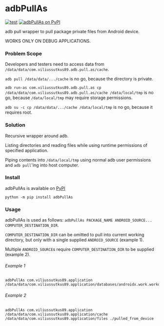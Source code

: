 # adbPullAs

[![test](https://github.com/ViliusSutkus89/adbPullAs/actions/workflows/test.yml/badge.svg)](https://github.com/ViliusSutkus89/adbPullAs/actions/workflows/test.yml)
[![adbPullAs on PyPI](https://badge.fury.io/py/adbPullAs.svg)](https://pypi.org/project/adbPullAs/)

adb pull wrapper to pull package private files from Android device.

WORKS ONLY ON DEBUG APPLICATIONS.

### Problem Scope

Developers and testers need to access data from `/data/data/com.viliussutkus89.adb.pull.as/cache`.

`adb pull /data/data/.../cache` is no go, because the directory is private.

`adb run-as com.viliussutkus89.adb.pull.as cp /data/data/com.viliussutkus89.adb.pull.as/cache /data/local/tmp` is no go, because `/data/local/tmp` may require storage permissions.

`adb su -c cp /data/data/.../cache /data/local/tmp` is no go, because it requires root.

### Solution

Recursive wrapper around adb.

Listing directories and reading files while using runtime permissions of specified application.

Piping contents into `/data/local/tmp` using normal adb user permissions and `adb pull`'ing into host computer.

### Install

adbPullAs is available on [PyPI](https://pypi.org/project/adbPullAs/)
```shell
python -m pip install adbPullAs
```

### Usage

adbPullAs is used as follows:
`adbPullAs PACKAGE_NAME ANDROID_SOURCE... COMPUTER_DESTINATION_DIR`.

`COMPUTER_DESTINATION_DIR` can be omitted to pull into current working directory,
	but only with a single supplied `ANDROID_SOURCE` (example 1).

Multiple `ANDROID_SOURCE`s require `COMPUTER_DESTINATION_DIR` to be supplied (example 2).

###### Example 1
```
adbPullAs com.viliussutkus89.application /data/data/com.viliussutkus89.application/databases/androidx.work.workdb
```
###### Example 2
```
adbPullAs com.viliussutkus89.application /data/data/com.viliussutkus89.application/cache /data/data/com.viliussutkus89.application/files ./pulled_from_device
```